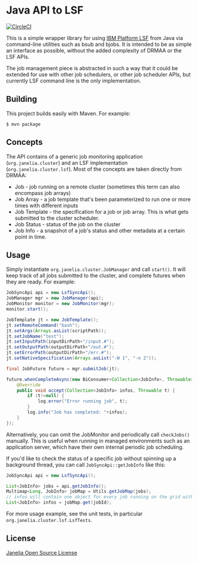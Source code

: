 # Java API to LSF

[![CircleCI](https://circleci.com/gh/JaneliaSciComp/java-lsf.svg?style=svg)](https://circleci.com/gh/JaneliaSciComp/java-lsf)

This is a simple wrapper library for using [IBM Platform LSF](https://en.wikipedia.org/wiki/Platform_LSF) from Java via command-line utilities such as bsub and bjobs. It is intended to be as simple an interface as possible, without the added complexity of DRMAA or the LSF APIs.

The job management piece is abstracted in such a way that it could be extended for use with other job schedulers, or other job scheduler APIs, but currently LSF command line is the only implementation.

## Building

This project builds easily with Maven. For example:
```
$ mvn package
```

## Concepts

The API contains of a generic job monitoring application (`org.janelia.cluster`) and an LSF implementation (`org.janelia.cluster.lsf`). Most of the concepts are taken directly from DRMAA:

* Job - job running on a remote cluster (sometimes this term can also encompass job arrays)
* Job Array - a job template that's been parameterized to run one or more times with different inputs
* Job Template - the specification for a job or job array. This is what gets submitted to the cluster scheduler.
* Job Status - status of the job on the cluster
* Job Info - a snapshot of a job's status and other metadata at a certain point in time.

## Usage

Simply instantiate `org.janelia.cluster.JobManager` and call `start()`. It will keep track of all jobs submitted to the cluster, and complete futures when they are ready. For example:

```java
JobSyncApi api = new LsfSyncApi();
JobManager mgr = new JobManager(api);
JobMonitor monitor = new JobMonitor(mgr);
monitor.start();

JobTemplate jt = new JobTemplate();
jt.setRemoteCommand("bash");
jt.setArgs(Arrays.asList(scriptPath));
jt.setJobName("test");
jt.setInputPath(inputDirPath+"/input.#");
jt.setOutputPath(outputDirPath+"/out.#");
jt.setErrorPath(outputDirPath+"/err.#");
jt.setNativeSpecification(Arrays.asList("-W 1", "-n 2"));

final JobFuture future = mgr.submitJob(jt);

future.whenCompleteAsync(new BiConsumer<Collection<JobInfo>, Throwable>() {
    @Override
    public void accept(Collection<JobInfo> infos, Throwable t) {
        if (t!=null) {
            log.error("Error running job", t);
        }
        log.info("Job has completed: "+infos);
    }
});
```

Alternatively, you can omit the JobMonitor and periodically call `checkJobs()` manually. This is useful when running in managed environments such as an application server, which have their own internal periodic job scheduling.

If you'd like to check the status of a specific job without spinning up a background thread, you can call `JobSyncApi::getJobInfo` like this:
```java
JobSyncApi api = new LsfSyncApi();

List<JobInfo> jobs = api.getJobInfo();
Multimap<Long, JobInfo> jobMap = Utils.getJobMap(jobs);
// infos will contain one object for every job running on the grid with the given jobId
List<JobInfo> infos = jobMap.get(jobId);
```

For more usage example, see the unit tests, in particular `org.janelia.cluster.lsf.LsfTests`.

## License 

[Janelia Open Source License](https://www.janelia.org/open-science/software-licensing)


